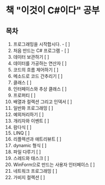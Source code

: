 # 책 "이것이 C#이다" 공부

## 목차
1. 프로그래밍을 시작합시다. - [ ]
2. 처음 만드는 C# 프로그램 - [ ]
3. 데이터 보관하기 [ ]
4. 데이터를 가공하는 연산자 [ ]
5. 코드의 흐름 제어하기 [ ]
6. 메소드로 코드 간추리기 [ ]
7. 클래스 [ ]
8. 인터페이스와 추상 클래스 [ ]
9. 프로퍼티 [ ]
10. 배열과 컬렉션 그리고 인덱서 [ ]
11. 일반화 프로그래밍 [ ]
12. 예외처리하기 [ ]
13. 개리자와 이벤트 [ ]
14. 람다식 [ ]
15. LINQ [ ]
16. 리플렉션과 애트리뷰트 [ ]
17. dynamic 형식 [ ]
18. 파일 다루기 [ ]
19. 스레드와 태스크 [ ]
20. WinForm으로 만드는 사용자 인터페이스 [ ]
21. 네트워크 프로그래밍 [ ]
22. 가비지 컬렉션 [ ]
